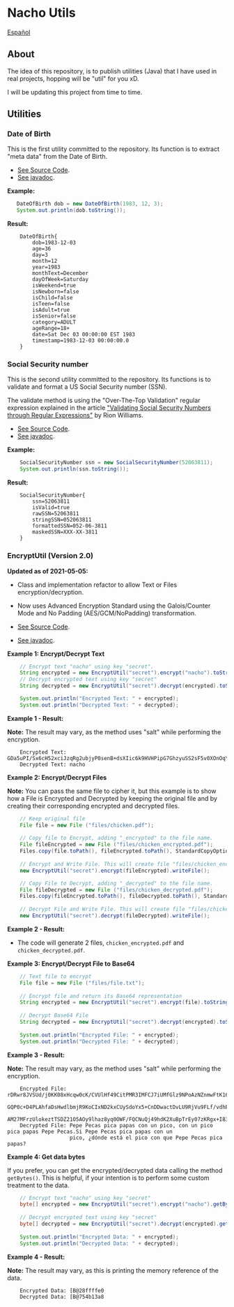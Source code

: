# Nacho Utils

[Español](README_ES.md)

## About

The idea of this repository, is to publish utilities (Java) 
that I have used in real projects, hopping will be "util" for you xD.

I will be updating this project from time to time.
 
## Utilities
 
### Date of Birth
This is the first utility committed to the repository.
Its function is to extract "meta data" from the Date of Birth.
 
* [See Source Code](src/main/mx/com/nacho/utils/DateOfBirth.java).
* [See javadoc](https://iasandoval.github.io/nacho-utils/mx/com/nacho/utils/DateOfBirth.html).

 
 **Example:**
 ```java
    DateOfBirth dob = new DateOfBirth(1983, 12, 3);
    System.out.println(dob.toString());
 ``` 
 
 **Result:**
 ```
     DateOfBirth{
         dob=1983-12-03
         age=36
         day=3
         month=12
         year=1983
         monthText=December
         dayOfWeek=Saturday
         isWeekend=true
         isNewborn=false
         isChild=false
         isTeen=false
         isAdult=true
         isSenior=false
         category=ADULT
         ageRange=18+
         date=Sat Dec 03 00:00:00 EST 1983
         timestamp=1983-12-03 00:00:00.0
     }
 ```
 
### Social Security number
This is the second utility committed to the repository. 
Its functions is to validate and format a US Social Security number (SSN).

The validate method is using the "Over-The-Top Validation" regular expression explained in the article
["Validating Social Security Numbers through Regular Expressions"](http://rion.io/2013/09/10/validating-social-security-numbers-through-regular-expressions-2/) by Rion Williams.

* [See Source Code](src/main/mx/com/nacho/utils/SocialSecurityNumber.java).
* [See javadoc](https://iasandoval.github.io/nacho-utils/mx/com/nacho/utils/SocialSecurityNumber.html).


**Example:**
```java
    SocialSecurityNumber ssn = new SocialSecurityNumber(52063811);
    System.out.println(ssn.toString());
```
**Result:**
```
    SocialSecurityNumber{
        ssn=52063811
        isValid=true
        rawSSN=52063811
        stringSSN=052063811
        formattedSSN=052-06-3811
        maskedSSN=XXX-XX-3811
    }
```

### EncryptUtil (Version 2.0)
**Updated as of 2021-05-05:**
* Class and implementation refactor to allow Text or Files encryption/decryption.
* Now uses Advanced Encryption Standard using the Galois/Counter Mode and No Padding (AES/GCM/NoPadding) transformation.

* [See Source Code](src/main/mx/com/nacho/utils/EncryptUtil.java).
* [See javadoc](https://iasandoval.github.io/nacho-utils/mx/com/nacho/utils/EncryptUtil.html).

**Example 1: Encrypt/Decrypt Text**
```java
    // Encrypt text "nacho" using key "secret". 
    String encrypted = new EncryptUtil("secret").encrypt("nacho").toString();
    // Decrypt encrypted text using key "secret"
    String decrypted = new EncryptUtil("secret").decrypt(encrypted).toString();

    System.out.println("Encrypted Text: " + encrypted);
    System.out.println("Decrypted Text: " + decrypted);
```

**Example 1 - Result:**

**Note:** The result may vary, as the method uses "salt" while performing the encryption.
```shell
    Encrypted Text: GDa5uPI/Sx6cH52xciJzqRg2ubjyP0senB+dsXIic6k9HVHPipG7GhzyuSS2sF5v0XOnOqY=
    Decrypted Text: nacho
```

**Example 2: Encrypt/Decrypt Files**

**Note:** You can pass the same file to cipher it, but this example is to show how 
a File is Encrypted and Decrypted by keeping the original file and by creating their corresponding encrypted 
and decrypted files.
```java
    // Keep original file
    File file = new File ("files/chicken.pdf");
    
    // Copy file to Encrypt, adding "_encrypted" to the file name.
    File fileEncrypted = new File ("files/chicken_encrypted.pdf");
    Files.copy(file.toPath(), fileEncrypted.toPath(), StandardCopyOption.REPLACE_EXISTING);
    
    // Encrypt and Write File. This will create file "files/chicken_encrypted.pdf". 
    new EncryptUtil("secret").encrypt(fileEncrypted).writeFile();

    // Copy File to Decrypt, adding "_decrypted" to the file name.
    File fileDecrypted = new File ("files/chicken_decrypted.pdf");
    Files.copy(fileEncrypted.toPath(), fileDecrypted.toPath(), StandardCopyOption.REPLACE_EXISTING);
    
    // Decrypt File and Write File. This will create file "files/chicken_decrypted.pdf".
    new EncryptUtil("secret").decrypt(fileDecrypted).writeFile();
```

**Example 2 - Result:**

* The code will generate 2 files, ```chicken_encrypted.pdf``` and ```chicken_decrypted.pdf```.

**Example 3: Encrypt/Decrypt File to Base64**

```java
    // Text file to encrypt
    File file = new File ("files/file.txt");
    
    // Encrypt file and return its Base64 representation
    String encrypted = new EncryptUtil("secret").encrypt(file).toString();
    
    // Decrypt Base64 File
    String decrypted = new EncryptUtil("secret").decrypt(encrypted).toString();
    
    System.out.println("Encrypted File: " + encrypted);
    System.out.println("Decrypted File: " + decrypted);
```

**Example 3 - Result:**

**Note:** The result may vary, as the method uses "salt" while performing the encryption.

```shell
    Encrypted File: rDRwr8JVSUd/j0KK08xHcqw0cK/CVUlHf49CitPMR3IMFCJ7iUMfGlz9NPoAzNZnmwFtK16sim8AqlaXMT2jHPuunS8BVomNlRa
                    GQP0c+D4PLAhfaDsHwdlbmjR9KoCIxND2kxCUySdoYx5+CnDDwactDvLU9RjVu9FLf/vdhBuML4kR5cAhp1xq9MG9HfCDIX9E0ox
                    AM27MFrzUlokeztTSDZ21O5AOy9lhaz8yq0OWF/FQCNuQj49hdK2XuBpTrEy07zKRgx+I83XuO2h53g==
    Decrypted File: Pepe Pecas pica papas con un pico, con un pico pica papas Pepe Pecas.Si Pepe Pecas pica papas con un 
                    pico, ¿dónde está el pico con que Pepe Pecas pica papas?
```

**Example 4: Get data bytes**

If you prefer, you can get the encrypted/decrypted data calling the method ```getBytes()```.
This is helpful, if your intention is to perform some custom treatment to the data.

```java
    // Encrypt text "nacho" using key "secret"
    byte[] encrypted = new EncryptUtil("secret").encrypt("nacho").getBytes();
    
    // Decrypt encrypted text using key "secret"
    byte[] decrypted = new EncryptUtil("secret").decrypt(encrypted).getBytes();
    
    System.out.println("Encrypted Data: " + encrypted);
    System.out.println("Decrypted Data: " + decrypted);
```

**Example 4 - Result:**

**Note:** The result may vary, as this is printing the memory reference of the data.
```shell
    Encrypted Data: [B@28ffffe0
    Decrypted Data: [B@754b13a8
```